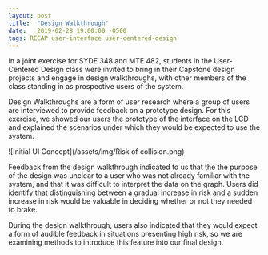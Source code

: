 ```yaml
---
layout: post
title:  "Design Walkthrough"
date:   2019-02-28 19:00:00 -0500
tags: RECAP user-interface user-centered-design
---
```

In a joint exercise for SYDE 348 and MTE 482, students in the User-Centered Design class were invited to bring in their Capstone design projects and engage in design walkthroughs, with other members of the class standing in as prospective users of the system.

Design Walkthroughs are a form of user research where a group of users are interviewed to provide feedback on a prototype design. For this exercise, we showed our users the prototype of the interface on the LCD and explained the scenarios under which they would be expected to use the system.

![Initial UI Concept](/assets/img/Risk of collision.png)

Feedback from the design walkthrough indicated to us that the the purpose of the design was unclear to a user who was not already familiar with the system, and that it was difficult to interpret the data on the graph. Users did identify that distinguishing between a gradual increase in risk and a sudden increase in risk would be valuable in deciding whether or not they needed to brake.

During the design walkthrough, users also indicated that they would expect a form of audible feedback in situations presenting high risk, so we are examining methods to introduce this feature into our final design.
